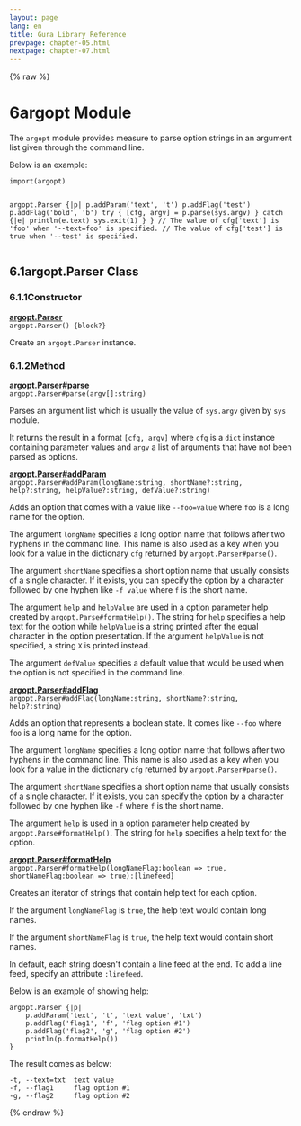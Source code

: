 ```yaml
---
layout: page
lang: en
title: Gura Library Reference
prevpage: chapter-05.html
nextpage: chapter-07.html
---
```

{% raw %}
<h1><span class="caption-index-1">6</span><a name="anchor-6"></a>argopt Module</h1>
<p>
The <code>argopt</code> module provides measure to parse option strings in an argument list given through the command line.
</p>
<p>
Below is an example:
</p>
<pre><code>import(argopt)

argopt.Parser {|p|
    p.addParam('text', 't')
    p.addFlag('test')
    p.addFlag('bold', 'b')
    try {
        [cfg, argv] = p.parse(sys.argv)
    } catch {|e|
        println(e.text)
        sys.exit(1)
    }
}
// The value of cfg['text'] is 'foo' when '--text=foo' is specified.
// The value of cfg['test'] is true when '--test' is specified.
</code></pre>
<h2><span class="caption-index-2">6.1</span><a name="anchor-6-1"></a>argopt.Parser Class</h2>
<h3><span class="caption-index-3">6.1.1</span><a name="anchor-6-1-1"></a>Constructor</h3>
<p>
<div><strong style="text-decoration:underline">argopt.Parser</strong></div>
<div style="margin-bottom:1em"><code>argopt.Parser() {block?}</code></div>
Create an <code>argopt.Parser</code> instance.
</p>
<h3><span class="caption-index-3">6.1.2</span><a name="anchor-6-1-2"></a>Method</h3>
<p>
<div><strong style="text-decoration:underline">argopt.Parser#parse</strong></div>
<div style="margin-bottom:1em"><code>argopt.Parser#parse(argv[]:string)</code></div>
Parses an argument list which is usually the value of <code>sys.argv</code> given by <code>sys</code> module.
</p>
<p>
It returns the result in a format <code>[cfg, argv]</code> where <code>cfg</code> is a <code>dict</code> instance containing parameter values and <code>argv</code> a list of arguments that have not been parsed as options.
</p>
<p>
<div><strong style="text-decoration:underline">argopt.Parser#addParam</strong></div>
<div style="margin-bottom:1em"><code>argopt.Parser#addParam(longName:string, shortName?:string, help?:string, helpValue?:string, defValue?:string)</code></div>
Adds an option that comes with a value like <code>--foo=value</code> where <code>foo</code> is a long name for the option.
</p>
<p>
The argument <code>longName</code> specifies a long option name that follows after two hyphens in the command line. This name is also used as a key when you look for a value in the dictionary <code>cfg</code> returned by <code>argopt.Parser#parse()</code>.
</p>
<p>
The argument <code>shortName</code> specifies a short option name that usually consists of a single character. If it exists, you can specify the option by a character followed by one hyphen like <code>-f value</code> where <code>f</code> is the short name.
</p>
<p>
The argument <code>help</code> and <code>helpValue</code> are used in a option parameter help created by <code>argopt.Parse#formatHelp()</code>. The string for <code>help</code> specifies a help text for the option while <code>helpValue</code> is a string printed after the equal character in the option presentation. If the argument <code>helpValue</code> is not specified, a string <code>X</code> is printed instead.
</p>
<p>
The argument <code>defValue</code> specifies a default value that would be used when the option is not specified in the command line.
</p>
<p>
<div><strong style="text-decoration:underline">argopt.Parser#addFlag</strong></div>
<div style="margin-bottom:1em"><code>argopt.Parser#addFlag(longName:string, shortName?:string, help?:string)</code></div>
Adds an option that represents a boolean state. It comes like <code>--foo</code> where <code>foo</code> is a long name for the option.
</p>
<p>
The argument <code>longName</code> specifies a long option name that follows after two hyphens in the command line. This name is also used as a key when you look for a value in the dictionary <code>cfg</code> returned by <code>argopt.Parser#parse()</code>.
</p>
<p>
The argument <code>shortName</code> specifies a short option name that usually consists of a single character. If it exists, you can specify the option by a character followed by one hyphen like <code>-f</code> where <code>f</code> is the short name.
</p>
<p>
The argument <code>help</code> is used in a option parameter help created by <code>argopt.Parse#formatHelp()</code>. The string for <code>help</code> specifies a help text for the option.
</p>
<p>
<div><strong style="text-decoration:underline">argopt.Parser#formatHelp</strong></div>
<div style="margin-bottom:1em"><code>argopt.Parser#formatHelp(longNameFlag:boolean =&gt; true, shortNameFlag:boolean =&gt; true):[linefeed]</code></div>
Creates an iterator of strings that contain help text for each option.
</p>
<p>
If the argument <code>longNameFlag</code> is <code>true</code>, the help text would contain long names.
</p>
<p>
If the argument <code>shortNameFlag</code> is <code>true</code>, the help text would contain short names.
</p>
<p>
In default, each string doesn't contain a line feed at the end. To add a line feed, specify an attribute <code>:linefeed</code>.
</p>
<p>
Below is an example of showing help:
</p>
<pre><code>argopt.Parser {|p|
    p.addParam('text', 't', 'text value', 'txt')
    p.addFlag('flag1', 'f', 'flag option #1')
    p.addFlag('flag2', 'g', 'flag option #2')
    println(p.formatHelp())
}
</code></pre>
<p>
The result comes as below:
</p>
<pre><code>-t, --text=txt  text value
-f, --flag1     flag option #1
-g, --flag2     flag option #2
</code></pre>
<p />

{% endraw %}
